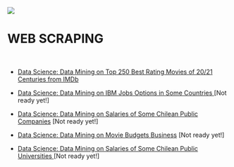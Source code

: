 ![](http://arqmain.net/RProject_Python_Logos/RWebScraping.gif) 
# WEB SCRAPING
<br>

* [ Data Science: Data Mining on Top 250 Best Rating Movies of 20/21 Centuries from IMDb ](https://github.com/arqmain/WEB_SCRAPING/blob/master/R_Web_Scraping/IMDb-250Movies/README.md)

* [ Data Science: Data Mining on IBM Jobs Options in Some Countries ]() [Not ready yet!]

* [Data Science: Data Mining on Salaries of Some Chilean Public Companies]() [Not ready yet!]

* [ Data Science: Data Mining on Movie Budgets Business]() [Not ready yet!]

* [ Data Science: Data Mining on Salaries of Some Chilean Public Universities ]() [Not ready yet!]


